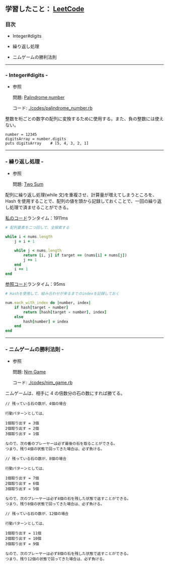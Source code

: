 ## 学習したこと： [LeetCode](https://leetcode.com/)

### 目次

- Integer#digits

- 繰り返し処理

- ニムゲームの勝利法則

---

### - Integer#digits -

- 参照

  問題: [Palindrome number](https://leetcode.com/problems/palindrome-number/)

  コード: [./codes/palindrome_number.rb](https://github.com/DaisukeKarasawa/blog/blob/main/day-7-7/leetcode/codes/palindrome_number.rb)

整数を桁ごとの数字の配列に変換するために使用する。また、負の整数には使えない。

```
number = 12345
digitsArray = number.digits
puts digitsArray    # [5, 4, 3, 2, 1]
```

---

### - 繰り返し処理 -

- 参照

  問題: [Two Sum](https://leetcode.com/problems/two-sum/)

配列に繰り返し処理(while 文)を重複させ、計算量が増えてしまうところを、Hash を使用することで、配列の値を頭から記録しておくことで、一回の繰り返し処理で済ませることができる。

[私のコード](https://github.com/DaisukeKarasawa/blog/blob/main/day-7-7/leetcode/codes/two-sum.rb)ランタイム：1911ms

```./codes/two-sum.rb
# 配列要素を二つ回して、全探索する

while i < nums.length
    j = i + 1

    while j < nums.length
        return [i, j] if target == (nums[i] + nums[j])
        j += 1
    end
    i += 1
end
```

[参照コード](https://github.com/DaisukeKarasawa/blog/blob/main/day-7-7/leetcode/codes/two_sum_reference.rb)ランタイム：95ms

```./codes/two_sum_reference.rb
# Hashを使用して、組み合わせが来るまでのindexを記録しておく

num.each_with_index do |number, index|
    if hash[target - number]
        return [hash[target - number], index]
    else
        hash[number] = index
    end
end
```

---

### - ニムゲームの勝利法則 -

- 参照

  問題: [Nim Game](https://leetcode.com/problems/nim-game/)

  コード: [./codes/nim_game.rb](https://github.com/DaisukeKarasawa/blog/blob/main/day-7-7/leetcode/codes/nim_game.rb)

ニムゲームは、相手に 4 の倍数分の石の数にすれば勝てる。

```
// 残っている石の数が、4個の場合

行動パターンとしては、

1個取り出す = 3個
2個取り出す = 2個
3個取り出す = 1個

なので、次の番のプレーヤーは必ず最後の石を取ることができる。
つまり、残り4個の状態で回ってきた場合は、必ず負ける。

// 残っている石の数が、8個の場合

行動パターンとしては、

1個取り出す = 7個
2個取り出す = 6個
3個取り出す = 5個

なので、次のプレーヤーは必ず4個の石を残した状態で返すことができる。
つまり、残り8個の状態で回ってきた場合は、必ず負ける。

// 残っている石の数が、12個の場合

行動パターンとしては、

1個取り出す = 11個
2個取り出す = 10個
3個取り出す = 9個

なので、次のプレーヤーは必ず8個の石を残した状態で返すことができる。
つまり、残り12個の状態で回ってきた場合は、必ず負ける。
```
